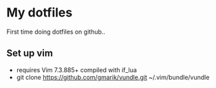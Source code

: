 # My dotfiles
First time doing dotfiles on github..
## Set up vim
* requires Vim 7.3.885+ compiled with if_lua
* git clone https://github.com/gmarik/vundle.git ~/.vim/bundle/vundle
